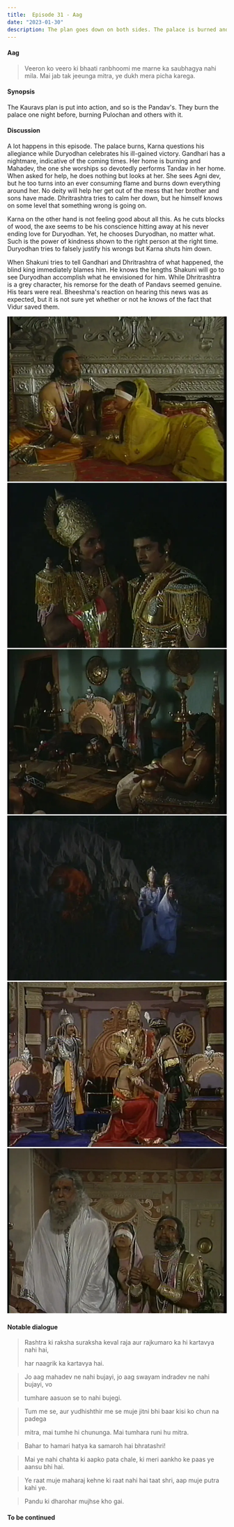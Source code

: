 ```yaml
---
title:  Episode 31 - Aag
date: "2023-01-30"
description: The plan goes down on both sides. The palace is burned and the Pandavs walk away safely without anyone knowing.
---
```

#### Aag
> Veeron ko veero ki bhaati ranbhoomi me marne ka saubhagya nahi mila. Mai jab
> tak jeeunga mitra, ye dukh mera picha karega.

#### Synopsis 
The Kauravs plan is put into action, and so is the Pandav's. They burn the palace one night before, burning Pulochan and others with it. 

#### Discussion 
A lot happens in this episode. The palace burns, Karna questions his allegiance
while Duryodhan celebrates his ill-gained victory. Gandhari has a nightmare,
indicative of the coming times. Her home is burning and Mahadev, the one she
worships so devotedly performs Tandav in her home. When asked for help, he does
nothing but looks at her. She sees Agni dev, but he too turns into an ever
consuming flame and burns down everything around her. No deity will help her
get out of the mess that her brother and sons have made. Dhritrashtra tries to
calm her down, but he himself knows on some level that something wrong is going
on.

Karna on the other hand is not feeling good about all this. As he cuts blocks
of wood, the axe seems to be his conscience hitting away at his never ending
love for Duryodhan. Yet, he chooses Duryodhan, no matter what. Such is the
power of kindness shown to the right person at the right time. Duryodhan tries
to falsely justify his wrongs but Karna shuts him down. 

When Shakuni tries to tell Gandhari and Dhritrashtra of what happened, the
blind king immediately blames him. He knows the lengths Shakuni will go to see
Duryodhan accomplish what he envisioned for him. While Dhritrashtra is a grey
character, his remorse for the death of Pandavs seemed genuine. His tears were
real. Bheeshma's reaction on hearing this news was as expected, but it is not
sure yet whether or not he knows of the fact that Vidur saved them. 

![](../../assets/mahabharat/ep_31_1.webp)
![](../../assets/mahabharat/ep_31_2.webp)
![](../../assets/mahabharat/ep_31_3.webp)
![](../../assets/mahabharat/ep_31_4.webp)
![](../../assets/mahabharat/ep_31_5.webp)
![](../../assets/mahabharat/ep_31_6.webp)

#### Notable dialogue
> Rashtra ki raksha suraksha keval raja aur rajkumaro ka hi kartavya nahi hai,
>
> har naagrik ka kartavya hai.

<!--- --->
> Jo aag mahadev ne nahi bujayi, jo aag swayam indradev ne nahi bujayi, vo
>
> tumhare aasuon se to nahi bujegi.

<!--- --->
> Tum me se, aur yudhishthir me se muje jitni bhi baar kisi ko chun na padega
>
> mitra, mai tumhe hi chununga. Mai tumhara runi hu mitra.

<!--- --->
> Bahar to hamari hatya ka samaroh hai bhratashri!

<!--- --->

<!--- --->
> Mai ye nahi chahta ki aapko pata chale, ki meri aankho ke paas ye aansu bhi hai.

<!--- --->
> Ye raat muje maharaj kehne ki raat nahi hai taat shri, aap muje putra kahi ye.

<!--- --->
> Pandu ki dharohar mujhse kho gai.
<!--- --->
#### To be continued
